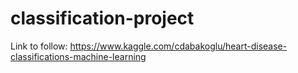# classification-project

Link to follow: https://www.kaggle.com/cdabakoglu/heart-disease-classifications-machine-learning
